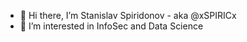 - 👋 Hi there, I’m Stanislav Spiridonov - aka @xSPIRICx
- 👀 I’m interested in InfoSec and Data Science
